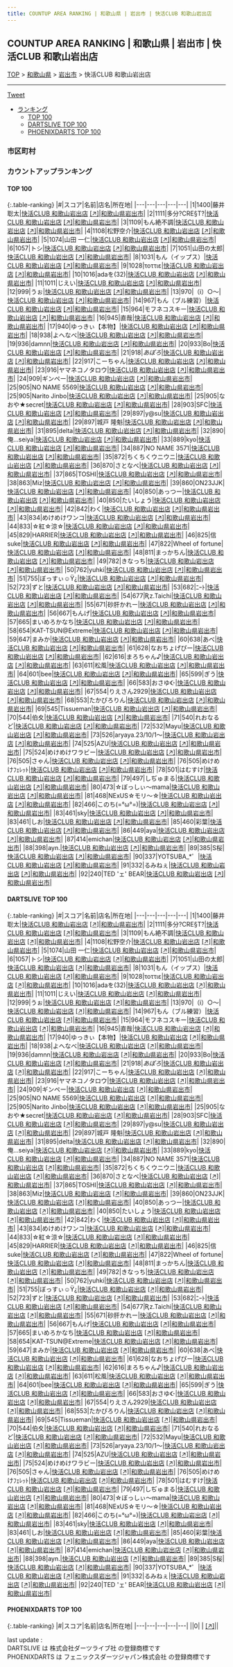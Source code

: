 ```yaml
---
title: COUNTUP AREA RANKING | 和歌山県 | 岩出市 | 快活CLUB 和歌山岩出店
---
```

## COUNTUP AREA RANKING | 和歌山県 | 岩出市 | 快活CLUB 和歌山岩出店

[TOP](/darts/rank/) > [和歌山県](/darts/rank/和歌山県/) > [岩出市](/darts/rank/和歌山県/岩出市/) > 快活CLUB 和歌山岩出店

___

<a href="https://twitter.com/share?ref_src=twsrc%5Etfw" data-text="COUNTUP AREA RANKING | 和歌山県岩出市快活CLUB 和歌山岩出店" class="twitter-share-button" data-hashtags="DARTSLIVE,PHOENIXDARTS,darts,ダーツ" data-show-count="false">Tweet</a>

* [ランキング](#カウントアップランキング)
    * [TOP 100](#top-100)
    * [DARTSLIVE TOP 100](#dartslive-top-100)
    * [PHOENIXDARTS TOP 100](#phoenixdarts-top-100)

### 市区町村

<ul>

</ul>

### カウントアップランキング

#### TOP 100



{:.table-ranking}
|#|スコア|名前|店名|所在地|
|---|---|---|---|---|
|1|1400|<span class="rank-name-dl">藤井聡太</span>|<a href="/darts/rank/shops/eab960a901b6493aa3f63593b5358cc4.html">快活CLUB 和歌山岩出店</a> <a href="https://search.dartslive.com/jp/shop/eab960a901b6493aa3f63593b5358cc4">[↗]</a>|<a href="/darts/rank/和歌山県/岩出市">和歌山県岩出市</a>|
|2|1111|<span class="rank-name-dl">多分?CRE§T?</span>|<a href="/darts/rank/shops/eab960a901b6493aa3f63593b5358cc4.html">快活CLUB 和歌山岩出店</a> <a href="https://search.dartslive.com/jp/shop/eab960a901b6493aa3f63593b5358cc4">[↗]</a>|<a href="/darts/rank/和歌山県/岩出市">和歌山県岩出市</a>|
|3|1109|<span class="rank-name-dl">もん絶不調</span>|<a href="/darts/rank/shops/eab960a901b6493aa3f63593b5358cc4.html">快活CLUB 和歌山岩出店</a> <a href="https://search.dartslive.com/jp/shop/eab960a901b6493aa3f63593b5358cc4">[↗]</a>|<a href="/darts/rank/和歌山県/岩出市">和歌山県岩出市</a>|
|4|1108|<span class="rank-name-dl">松野空介</span>|<a href="/darts/rank/shops/eab960a901b6493aa3f63593b5358cc4.html">快活CLUB 和歌山岩出店</a> <a href="https://search.dartslive.com/jp/shop/eab960a901b6493aa3f63593b5358cc4">[↗]</a>|<a href="/darts/rank/和歌山県/岩出市">和歌山県岩出市</a>|
|5|1074|<span class="rank-name-dl">山田 一仁</span>|<a href="/darts/rank/shops/eab960a901b6493aa3f63593b5358cc4.html">快活CLUB 和歌山岩出店</a> <a href="https://search.dartslive.com/jp/shop/eab960a901b6493aa3f63593b5358cc4">[↗]</a>|<a href="/darts/rank/和歌山県/岩出市">和歌山県岩出市</a>|
|6|1057|<span class="rank-name-dl">トシ</span>|<a href="/darts/rank/shops/eab960a901b6493aa3f63593b5358cc4.html">快活CLUB 和歌山岩出店</a> <a href="https://search.dartslive.com/jp/shop/eab960a901b6493aa3f63593b5358cc4">[↗]</a>|<a href="/darts/rank/和歌山県/岩出市">和歌山県岩出市</a>|
|7|1051|<span class="rank-name-dl">山田の太郎</span>|<a href="/darts/rank/shops/eab960a901b6493aa3f63593b5358cc4.html">快活CLUB 和歌山岩出店</a> <a href="https://search.dartslive.com/jp/shop/eab960a901b6493aa3f63593b5358cc4">[↗]</a>|<a href="/darts/rank/和歌山県/岩出市">和歌山県岩出市</a>|
|8|1031|<span class="rank-name-dl">もん（イップス）</span>|<a href="/darts/rank/shops/eab960a901b6493aa3f63593b5358cc4.html">快活CLUB 和歌山岩出店</a> <a href="https://search.dartslive.com/jp/shop/eab960a901b6493aa3f63593b5358cc4">[↗]</a>|<a href="/darts/rank/和歌山県/岩出市">和歌山県岩出市</a>|
|9|1028|<span class="rank-name-dl">τοττιε</span>|<a href="/darts/rank/shops/eab960a901b6493aa3f63593b5358cc4.html">快活CLUB 和歌山岩出店</a> <a href="https://search.dartslive.com/jp/shop/eab960a901b6493aa3f63593b5358cc4">[↗]</a>|<a href="/darts/rank/和歌山県/岩出市">和歌山県岩出市</a>|
|10|1016|<span class="rank-name-dl">adaを(32)</span>|<a href="/darts/rank/shops/eab960a901b6493aa3f63593b5358cc4.html">快活CLUB 和歌山岩出店</a> <a href="https://search.dartslive.com/jp/shop/eab960a901b6493aa3f63593b5358cc4">[↗]</a>|<a href="/darts/rank/和歌山県/岩出市">和歌山県岩出市</a>|
|11|1011|<span class="rank-name-dl">じえい</span>|<a href="/darts/rank/shops/eab960a901b6493aa3f63593b5358cc4.html">快活CLUB 和歌山岩出店</a> <a href="https://search.dartslive.com/jp/shop/eab960a901b6493aa3f63593b5358cc4">[↗]</a>|<a href="/darts/rank/和歌山県/岩出市">和歌山県岩出市</a>|
|12|999|<span class="rank-name-dl">うぉ</span>|<a href="/darts/rank/shops/eab960a901b6493aa3f63593b5358cc4.html">快活CLUB 和歌山岩出店</a> <a href="https://search.dartslive.com/jp/shop/eab960a901b6493aa3f63593b5358cc4">[↗]</a>|<a href="/darts/rank/和歌山県/岩出市">和歌山県岩出市</a>|
|13|970|<span class="rank-name-dl">（i）○〜</span>|<a href="/darts/rank/shops/eab960a901b6493aa3f63593b5358cc4.html">快活CLUB 和歌山岩出店</a> <a href="https://search.dartslive.com/jp/shop/eab960a901b6493aa3f63593b5358cc4">[↗]</a>|<a href="/darts/rank/和歌山県/岩出市">和歌山県岩出市</a>|
|14|967|<span class="rank-name-dl">もん（ブル練習）</span>|<a href="/darts/rank/shops/eab960a901b6493aa3f63593b5358cc4.html">快活CLUB 和歌山岩出店</a> <a href="https://search.dartslive.com/jp/shop/eab960a901b6493aa3f63593b5358cc4">[↗]</a>|<a href="/darts/rank/和歌山県/岩出市">和歌山県岩出市</a>|
|15|964|<span class="rank-name-dl">モフネコスキー</span>|<a href="/darts/rank/shops/eab960a901b6493aa3f63593b5358cc4.html">快活CLUB 和歌山岩出店</a> <a href="https://search.dartslive.com/jp/shop/eab960a901b6493aa3f63593b5358cc4">[↗]</a>|<a href="/darts/rank/和歌山県/岩出市">和歌山県岩出市</a>|
|16|945|<span class="rank-name-dl">直哉</span>|<a href="/darts/rank/shops/eab960a901b6493aa3f63593b5358cc4.html">快活CLUB 和歌山岩出店</a> <a href="https://search.dartslive.com/jp/shop/eab960a901b6493aa3f63593b5358cc4">[↗]</a>|<a href="/darts/rank/和歌山県/岩出市">和歌山県岩出市</a>|
|17|940|<span class="rank-name-dl">ゆっきぃ【本物】</span>|<a href="/darts/rank/shops/eab960a901b6493aa3f63593b5358cc4.html">快活CLUB 和歌山岩出店</a> <a href="https://search.dartslive.com/jp/shop/eab960a901b6493aa3f63593b5358cc4">[↗]</a>|<a href="/darts/rank/和歌山県/岩出市">和歌山県岩出市</a>|
|18|938|<span class="rank-name-dl">よへなべ</span>|<a href="/darts/rank/shops/eab960a901b6493aa3f63593b5358cc4.html">快活CLUB 和歌山岩出店</a> <a href="https://search.dartslive.com/jp/shop/eab960a901b6493aa3f63593b5358cc4">[↗]</a>|<a href="/darts/rank/和歌山県/岩出市">和歌山県岩出市</a>|
|19|936|<span class="rank-name-dl">damnn</span>|<a href="/darts/rank/shops/eab960a901b6493aa3f63593b5358cc4.html">快活CLUB 和歌山岩出店</a> <a href="https://search.dartslive.com/jp/shop/eab960a901b6493aa3f63593b5358cc4">[↗]</a>|<a href="/darts/rank/和歌山県/岩出市">和歌山県岩出市</a>|
|20|933|<span class="rank-name-dl">Bo</span>|<a href="/darts/rank/shops/eab960a901b6493aa3f63593b5358cc4.html">快活CLUB 和歌山岩出店</a> <a href="https://search.dartslive.com/jp/shop/eab960a901b6493aa3f63593b5358cc4">[↗]</a>|<a href="/darts/rank/和歌山県/岩出市">和歌山県岩出市</a>|
|21|918|<span class="rank-name-dl">$あぽろ$</span>|<a href="/darts/rank/shops/eab960a901b6493aa3f63593b5358cc4.html">快活CLUB 和歌山岩出店</a> <a href="https://search.dartslive.com/jp/shop/eab960a901b6493aa3f63593b5358cc4">[↗]</a>|<a href="/darts/rank/和歌山県/岩出市">和歌山県岩出市</a>|
|22|917|<span class="rank-name-dl">こーちゃん</span>|<a href="/darts/rank/shops/eab960a901b6493aa3f63593b5358cc4.html">快活CLUB 和歌山岩出店</a> <a href="https://search.dartslive.com/jp/shop/eab960a901b6493aa3f63593b5358cc4">[↗]</a>|<a href="/darts/rank/和歌山県/岩出市">和歌山県岩出市</a>|
|23|916|<span class="rank-name-dl">ヤマネコノタロウ</span>|<a href="/darts/rank/shops/eab960a901b6493aa3f63593b5358cc4.html">快活CLUB 和歌山岩出店</a> <a href="https://search.dartslive.com/jp/shop/eab960a901b6493aa3f63593b5358cc4">[↗]</a>|<a href="/darts/rank/和歌山県/岩出市">和歌山県岩出市</a>|
|24|909|<span class="rank-name-dl">ギンペー</span>|<a href="/darts/rank/shops/eab960a901b6493aa3f63593b5358cc4.html">快活CLUB 和歌山岩出店</a> <a href="https://search.dartslive.com/jp/shop/eab960a901b6493aa3f63593b5358cc4">[↗]</a>|<a href="/darts/rank/和歌山県/岩出市">和歌山県岩出市</a>|
|25|905|<span class="rank-name-dl">NO NAME 5569</span>|<a href="/darts/rank/shops/eab960a901b6493aa3f63593b5358cc4.html">快活CLUB 和歌山岩出店</a> <a href="https://search.dartslive.com/jp/shop/eab960a901b6493aa3f63593b5358cc4">[↗]</a>|<a href="/darts/rank/和歌山県/岩出市">和歌山県岩出市</a>|
|25|905|<span class="rank-name-dl">Narito Jinbo</span>|<a href="/darts/rank/shops/eab960a901b6493aa3f63593b5358cc4.html">快活CLUB 和歌山岩出店</a> <a href="https://search.dartslive.com/jp/shop/eab960a901b6493aa3f63593b5358cc4">[↗]</a>|<a href="/darts/rank/和歌山県/岩出市">和歌山県岩出市</a>|
|25|905|<span class="rank-name-dl">なおや★secret</span>|<a href="/darts/rank/shops/eab960a901b6493aa3f63593b5358cc4.html">快活CLUB 和歌山岩出店</a> <a href="https://search.dartslive.com/jp/shop/eab960a901b6493aa3f63593b5358cc4">[↗]</a>|<a href="/darts/rank/和歌山県/岩出市">和歌山県岩出市</a>|
|28|903|<span class="rank-name-dl">SFC</span>|<a href="/darts/rank/shops/eab960a901b6493aa3f63593b5358cc4.html">快活CLUB 和歌山岩出店</a> <a href="https://search.dartslive.com/jp/shop/eab960a901b6493aa3f63593b5358cc4">[↗]</a>|<a href="/darts/rank/和歌山県/岩出市">和歌山県岩出市</a>|
|29|897|<span class="rank-name-dl">y@su</span>|<a href="/darts/rank/shops/eab960a901b6493aa3f63593b5358cc4.html">快活CLUB 和歌山岩出店</a> <a href="https://search.dartslive.com/jp/shop/eab960a901b6493aa3f63593b5358cc4">[↗]</a>|<a href="/darts/rank/和歌山県/岩出市">和歌山県岩出市</a>|
|29|897|<span class="rank-name-dl">城戸 隆魁</span>|<a href="/darts/rank/shops/eab960a901b6493aa3f63593b5358cc4.html">快活CLUB 和歌山岩出店</a> <a href="https://search.dartslive.com/jp/shop/eab960a901b6493aa3f63593b5358cc4">[↗]</a>|<a href="/darts/rank/和歌山県/岩出市">和歌山県岩出市</a>|
|31|895|<span class="rank-name-dl">delta</span>|<a href="/darts/rank/shops/eab960a901b6493aa3f63593b5358cc4.html">快活CLUB 和歌山岩出店</a> <a href="https://search.dartslive.com/jp/shop/eab960a901b6493aa3f63593b5358cc4">[↗]</a>|<a href="/darts/rank/和歌山県/岩出市">和歌山県岩出市</a>|
|32|890|<span class="rank-name-dl">俺…seiya</span>|<a href="/darts/rank/shops/eab960a901b6493aa3f63593b5358cc4.html">快活CLUB 和歌山岩出店</a> <a href="https://search.dartslive.com/jp/shop/eab960a901b6493aa3f63593b5358cc4">[↗]</a>|<a href="/darts/rank/和歌山県/岩出市">和歌山県岩出市</a>|
|33|889|<span class="rank-name-dl">kyo</span>|<a href="/darts/rank/shops/eab960a901b6493aa3f63593b5358cc4.html">快活CLUB 和歌山岩出店</a> <a href="https://search.dartslive.com/jp/shop/eab960a901b6493aa3f63593b5358cc4">[↗]</a>|<a href="/darts/rank/和歌山県/岩出市">和歌山県岩出市</a>|
|34|887|<span class="rank-name-dl">NO NAME 3571</span>|<a href="/darts/rank/shops/eab960a901b6493aa3f63593b5358cc4.html">快活CLUB 和歌山岩出店</a> <a href="https://search.dartslive.com/jp/shop/eab960a901b6493aa3f63593b5358cc4">[↗]</a>|<a href="/darts/rank/和歌山県/岩出市">和歌山県岩出市</a>|
|35|872|<span class="rank-name-dl">ちくちくウニウニ</span>|<a href="/darts/rank/shops/eab960a901b6493aa3f63593b5358cc4.html">快活CLUB 和歌山岩出店</a> <a href="https://search.dartslive.com/jp/shop/eab960a901b6493aa3f63593b5358cc4">[↗]</a>|<a href="/darts/rank/和歌山県/岩出市">和歌山県岩出市</a>|
|36|870|<span class="rank-name-dl">さとなべ</span>|<a href="/darts/rank/shops/eab960a901b6493aa3f63593b5358cc4.html">快活CLUB 和歌山岩出店</a> <a href="https://search.dartslive.com/jp/shop/eab960a901b6493aa3f63593b5358cc4">[↗]</a>|<a href="/darts/rank/和歌山県/岩出市">和歌山県岩出市</a>|
|37|865|<span class="rank-name-dl">TOSHI</span>|<a href="/darts/rank/shops/eab960a901b6493aa3f63593b5358cc4.html">快活CLUB 和歌山岩出店</a> <a href="https://search.dartslive.com/jp/shop/eab960a901b6493aa3f63593b5358cc4">[↗]</a>|<a href="/darts/rank/和歌山県/岩出市">和歌山県岩出市</a>|
|38|863|<span class="rank-name-dl">Miz</span>|<a href="/darts/rank/shops/eab960a901b6493aa3f63593b5358cc4.html">快活CLUB 和歌山岩出店</a> <a href="https://search.dartslive.com/jp/shop/eab960a901b6493aa3f63593b5358cc4">[↗]</a>|<a href="/darts/rank/和歌山県/岩出市">和歌山県岩出市</a>|
|39|860|<span class="rank-name-dl">ON23JJK</span>|<a href="/darts/rank/shops/eab960a901b6493aa3f63593b5358cc4.html">快活CLUB 和歌山岩出店</a> <a href="https://search.dartslive.com/jp/shop/eab960a901b6493aa3f63593b5358cc4">[↗]</a>|<a href="/darts/rank/和歌山県/岩出市">和歌山県岩出市</a>|
|40|850|<span class="rank-name-dl">あっつー</span>|<a href="/darts/rank/shops/eab960a901b6493aa3f63593b5358cc4.html">快活CLUB 和歌山岩出店</a> <a href="https://search.dartslive.com/jp/shop/eab960a901b6493aa3f63593b5358cc4">[↗]</a>|<a href="/darts/rank/和歌山県/岩出市">和歌山県岩出市</a>|
|40|850|<span class="rank-name-dl">たいしょう</span>|<a href="/darts/rank/shops/eab960a901b6493aa3f63593b5358cc4.html">快活CLUB 和歌山岩出店</a> <a href="https://search.dartslive.com/jp/shop/eab960a901b6493aa3f63593b5358cc4">[↗]</a>|<a href="/darts/rank/和歌山県/岩出市">和歌山県岩出市</a>|
|42|842|<span class="rank-name-dl">わく</span>|<a href="/darts/rank/shops/eab960a901b6493aa3f63593b5358cc4.html">快活CLUB 和歌山岩出店</a> <a href="https://search.dartslive.com/jp/shop/eab960a901b6493aa3f63593b5358cc4">[↗]</a>|<a href="/darts/rank/和歌山県/岩出市">和歌山県岩出市</a>|
|43|834|<span class="rank-name-dl">めけめけワンコ</span>|<a href="/darts/rank/shops/eab960a901b6493aa3f63593b5358cc4.html">快活CLUB 和歌山岩出店</a> <a href="https://search.dartslive.com/jp/shop/eab960a901b6493aa3f63593b5358cc4">[↗]</a>|<a href="/darts/rank/和歌山県/岩出市">和歌山県岩出市</a>|
|44|833|<span class="rank-name-dl">☆紅☆涼☆</span>|<a href="/darts/rank/shops/eab960a901b6493aa3f63593b5358cc4.html">快活CLUB 和歌山岩出店</a> <a href="https://search.dartslive.com/jp/shop/eab960a901b6493aa3f63593b5358cc4">[↗]</a>|<a href="/darts/rank/和歌山県/岩出市">和歌山県岩出市</a>|
|45|829|<span class="rank-name-dl">HARRIER</span>|<a href="/darts/rank/shops/eab960a901b6493aa3f63593b5358cc4.html">快活CLUB 和歌山岩出店</a> <a href="https://search.dartslive.com/jp/shop/eab960a901b6493aa3f63593b5358cc4">[↗]</a>|<a href="/darts/rank/和歌山県/岩出市">和歌山県岩出市</a>|
|46|825|<span class="rank-name-dl">信suke</span>|<a href="/darts/rank/shops/eab960a901b6493aa3f63593b5358cc4.html">快活CLUB 和歌山岩出店</a> <a href="https://search.dartslive.com/jp/shop/eab960a901b6493aa3f63593b5358cc4">[↗]</a>|<a href="/darts/rank/和歌山県/岩出市">和歌山県岩出市</a>|
|47|822|<span class="rank-name-dl">Wheel of fortune</span>|<a href="/darts/rank/shops/eab960a901b6493aa3f63593b5358cc4.html">快活CLUB 和歌山岩出店</a> <a href="https://search.dartslive.com/jp/shop/eab960a901b6493aa3f63593b5358cc4">[↗]</a>|<a href="/darts/rank/和歌山県/岩出市">和歌山県岩出市</a>|
|48|811|<span class="rank-name-dl">まっかちん</span>|<a href="/darts/rank/shops/eab960a901b6493aa3f63593b5358cc4.html">快活CLUB 和歌山岩出店</a> <a href="https://search.dartslive.com/jp/shop/eab960a901b6493aa3f63593b5358cc4">[↗]</a>|<a href="/darts/rank/和歌山県/岩出市">和歌山県岩出市</a>|
|49|782|<span class="rank-name-dl">きなっち</span>|<a href="/darts/rank/shops/eab960a901b6493aa3f63593b5358cc4.html">快活CLUB 和歌山岩出店</a> <a href="https://search.dartslive.com/jp/shop/eab960a901b6493aa3f63593b5358cc4">[↗]</a>|<a href="/darts/rank/和歌山県/岩出市">和歌山県岩出市</a>|
|50|762|<span class="rank-name-dl">yuhki</span>|<a href="/darts/rank/shops/eab960a901b6493aa3f63593b5358cc4.html">快活CLUB 和歌山岩出店</a> <a href="https://search.dartslive.com/jp/shop/eab960a901b6493aa3f63593b5358cc4">[↗]</a>|<a href="/darts/rank/和歌山県/岩出市">和歌山県岩出市</a>|
|51|755|<span class="rank-name-dl">ぼっすぃ☺Ϋ¿</span>|<a href="/darts/rank/shops/eab960a901b6493aa3f63593b5358cc4.html">快活CLUB 和歌山岩出店</a> <a href="https://search.dartslive.com/jp/shop/eab960a901b6493aa3f63593b5358cc4">[↗]</a>|<a href="/darts/rank/和歌山県/岩出市">和歌山県岩出市</a>|
|52|723|<span class="rank-name-dl">ずと</span>|<a href="/darts/rank/shops/eab960a901b6493aa3f63593b5358cc4.html">快活CLUB 和歌山岩出店</a> <a href="https://search.dartslive.com/jp/shop/eab960a901b6493aa3f63593b5358cc4">[↗]</a>|<a href="/darts/rank/和歌山県/岩出市">和歌山県岩出市</a>|
|53|682|<span class="rank-name-dl">ﾆｰﾄ</span>|<a href="/darts/rank/shops/eab960a901b6493aa3f63593b5358cc4.html">快活CLUB 和歌山岩出店</a> <a href="https://search.dartslive.com/jp/shop/eab960a901b6493aa3f63593b5358cc4">[↗]</a>|<a href="/darts/rank/和歌山県/岩出市">和歌山県岩出市</a>|
|54|677|<span class="rank-name-dl">Ʀz.Taichi</span>|<a href="/darts/rank/shops/eab960a901b6493aa3f63593b5358cc4.html">快活CLUB 和歌山岩出店</a> <a href="https://search.dartslive.com/jp/shop/eab960a901b6493aa3f63593b5358cc4">[↗]</a>|<a href="/darts/rank/和歌山県/岩出市">和歌山県岩出市</a>|
|55|671|<span class="rank-name-dl">砂肝かれー</span>|<a href="/darts/rank/shops/eab960a901b6493aa3f63593b5358cc4.html">快活CLUB 和歌山岩出店</a> <a href="https://search.dartslive.com/jp/shop/eab960a901b6493aa3f63593b5358cc4">[↗]</a>|<a href="/darts/rank/和歌山県/岩出市">和歌山県岩出市</a>|
|56|667|<span class="rank-name-dl">もんげ</span>|<a href="/darts/rank/shops/eab960a901b6493aa3f63593b5358cc4.html">快活CLUB 和歌山岩出店</a> <a href="https://search.dartslive.com/jp/shop/eab960a901b6493aa3f63593b5358cc4">[↗]</a>|<a href="/darts/rank/和歌山県/岩出市">和歌山県岩出市</a>|
|57|665|<span class="rank-name-dl">まいめろかなち</span>|<a href="/darts/rank/shops/eab960a901b6493aa3f63593b5358cc4.html">快活CLUB 和歌山岩出店</a> <a href="https://search.dartslive.com/jp/shop/eab960a901b6493aa3f63593b5358cc4">[↗]</a>|<a href="/darts/rank/和歌山県/岩出市">和歌山県岩出市</a>|
|58|654|<span class="rank-name-dl">KAT-TSUN@Extreme</span>|<a href="/darts/rank/shops/eab960a901b6493aa3f63593b5358cc4.html">快活CLUB 和歌山岩出店</a> <a href="https://search.dartslive.com/jp/shop/eab960a901b6493aa3f63593b5358cc4">[↗]</a>|<a href="/darts/rank/和歌山県/岩出市">和歌山県岩出市</a>|
|59|647|<span class="rank-name-dl">まみか</span>|<a href="/darts/rank/shops/eab960a901b6493aa3f63593b5358cc4.html">快活CLUB 和歌山岩出店</a> <a href="https://search.dartslive.com/jp/shop/eab960a901b6493aa3f63593b5358cc4">[↗]</a>|<a href="/darts/rank/和歌山県/岩出市">和歌山県岩出市</a>|
|60|638|<span class="rank-name-dl">あべ</span>|<a href="/darts/rank/shops/eab960a901b6493aa3f63593b5358cc4.html">快活CLUB 和歌山岩出店</a> <a href="https://search.dartslive.com/jp/shop/eab960a901b6493aa3f63593b5358cc4">[↗]</a>|<a href="/darts/rank/和歌山県/岩出市">和歌山県岩出市</a>|
|61|628|<span class="rank-name-dl">なおちょげぴー</span>|<a href="/darts/rank/shops/eab960a901b6493aa3f63593b5358cc4.html">快活CLUB 和歌山岩出店</a> <a href="https://search.dartslive.com/jp/shop/eab960a901b6493aa3f63593b5358cc4">[↗]</a>|<a href="/darts/rank/和歌山県/岩出市">和歌山県岩出市</a>|
|62|616|<span class="rank-name-dl">まろちゃん♪</span>|<a href="/darts/rank/shops/eab960a901b6493aa3f63593b5358cc4.html">快活CLUB 和歌山岩出店</a> <a href="https://search.dartslive.com/jp/shop/eab960a901b6493aa3f63593b5358cc4">[↗]</a>|<a href="/darts/rank/和歌山県/岩出市">和歌山県岩出市</a>|
|63|611|<span class="rank-name-dl">松風</span>|<a href="/darts/rank/shops/eab960a901b6493aa3f63593b5358cc4.html">快活CLUB 和歌山岩出店</a> <a href="https://search.dartslive.com/jp/shop/eab960a901b6493aa3f63593b5358cc4">[↗]</a>|<a href="/darts/rank/和歌山県/岩出市">和歌山県岩出市</a>|
|64|601|<span class="rank-name-dl">bee</span>|<a href="/darts/rank/shops/eab960a901b6493aa3f63593b5358cc4.html">快活CLUB 和歌山岩出店</a> <a href="https://search.dartslive.com/jp/shop/eab960a901b6493aa3f63593b5358cc4">[↗]</a>|<a href="/darts/rank/和歌山県/岩出市">和歌山県岩出市</a>|
|65|599|<span class="rank-name-dl">ぎう</span>|<a href="/darts/rank/shops/eab960a901b6493aa3f63593b5358cc4.html">快活CLUB 和歌山岩出店</a> <a href="https://search.dartslive.com/jp/shop/eab960a901b6493aa3f63593b5358cc4">[↗]</a>|<a href="/darts/rank/和歌山県/岩出市">和歌山県岩出市</a>|
|66|583|<span class="rank-name-dl">おさゆ☪︎</span>|<a href="/darts/rank/shops/eab960a901b6493aa3f63593b5358cc4.html">快活CLUB 和歌山岩出店</a> <a href="https://search.dartslive.com/jp/shop/eab960a901b6493aa3f63593b5358cc4">[↗]</a>|<a href="/darts/rank/和歌山県/岩出市">和歌山県岩出市</a>|
|67|554|<span class="rank-name-dl">りえさん2929</span>|<a href="/darts/rank/shops/eab960a901b6493aa3f63593b5358cc4.html">快活CLUB 和歌山岩出店</a> <a href="https://search.dartslive.com/jp/shop/eab960a901b6493aa3f63593b5358cc4">[↗]</a>|<a href="/darts/rank/和歌山県/岩出市">和歌山県岩出市</a>|
|68|553|<span class="rank-name-dl">たかぴろりん</span>|<a href="/darts/rank/shops/eab960a901b6493aa3f63593b5358cc4.html">快活CLUB 和歌山岩出店</a> <a href="https://search.dartslive.com/jp/shop/eab960a901b6493aa3f63593b5358cc4">[↗]</a>|<a href="/darts/rank/和歌山県/岩出市">和歌山県岩出市</a>|
|69|545|<span class="rank-name-dl">Tissueman</span>|<a href="/darts/rank/shops/eab960a901b6493aa3f63593b5358cc4.html">快活CLUB 和歌山岩出店</a> <a href="https://search.dartslive.com/jp/shop/eab960a901b6493aa3f63593b5358cc4">[↗]</a>|<a href="/darts/rank/和歌山県/岩出市">和歌山県岩出市</a>|
|70|544|<span class="rank-name-dl">伯夊</span>|<a href="/darts/rank/shops/eab960a901b6493aa3f63593b5358cc4.html">快活CLUB 和歌山岩出店</a> <a href="https://search.dartslive.com/jp/shop/eab960a901b6493aa3f63593b5358cc4">[↗]</a>|<a href="/darts/rank/和歌山県/岩出市">和歌山県岩出市</a>|
|71|540|<span class="rank-name-dl">れおなるど</span>|<a href="/darts/rank/shops/eab960a901b6493aa3f63593b5358cc4.html">快活CLUB 和歌山岩出店</a> <a href="https://search.dartslive.com/jp/shop/eab960a901b6493aa3f63593b5358cc4">[↗]</a>|<a href="/darts/rank/和歌山県/岩出市">和歌山県岩出市</a>|
|72|532|<span class="rank-name-dl">Mayu</span>|<a href="/darts/rank/shops/eab960a901b6493aa3f63593b5358cc4.html">快活CLUB 和歌山岩出店</a> <a href="https://search.dartslive.com/jp/shop/eab960a901b6493aa3f63593b5358cc4">[↗]</a>|<a href="/darts/rank/和歌山県/岩出市">和歌山県岩出市</a>|
|73|526|<span class="rank-name-dl">aryaya.23/10/1〜</span>|<a href="/darts/rank/shops/eab960a901b6493aa3f63593b5358cc4.html">快活CLUB 和歌山岩出店</a> <a href="https://search.dartslive.com/jp/shop/eab960a901b6493aa3f63593b5358cc4">[↗]</a>|<a href="/darts/rank/和歌山県/岩出市">和歌山県岩出市</a>|
|74|525|<span class="rank-name-dl">AZU</span>|<a href="/darts/rank/shops/eab960a901b6493aa3f63593b5358cc4.html">快活CLUB 和歌山岩出店</a> <a href="https://search.dartslive.com/jp/shop/eab960a901b6493aa3f63593b5358cc4">[↗]</a>|<a href="/darts/rank/和歌山県/岩出市">和歌山県岩出市</a>|
|75|524|<span class="rank-name-dl">めけめけワラビー</span>|<a href="/darts/rank/shops/eab960a901b6493aa3f63593b5358cc4.html">快活CLUB 和歌山岩出店</a> <a href="https://search.dartslive.com/jp/shop/eab960a901b6493aa3f63593b5358cc4">[↗]</a>|<a href="/darts/rank/和歌山県/岩出市">和歌山県岩出市</a>|
|76|505|<span class="rank-name-dl">さゃん</span>|<a href="/darts/rank/shops/eab960a901b6493aa3f63593b5358cc4.html">快活CLUB 和歌山岩出店</a> <a href="https://search.dartslive.com/jp/shop/eab960a901b6493aa3f63593b5358cc4">[↗]</a>|<a href="/darts/rank/和歌山県/岩出市">和歌山県岩出市</a>|
|76|505|<span class="rank-name-dl">めけめけﾌｪﾚｯﾄ</span>|<a href="/darts/rank/shops/eab960a901b6493aa3f63593b5358cc4.html">快活CLUB 和歌山岩出店</a> <a href="https://search.dartslive.com/jp/shop/eab960a901b6493aa3f63593b5358cc4">[↗]</a>|<a href="/darts/rank/和歌山県/岩出市">和歌山県岩出市</a>|
|78|501|<span class="rank-name-dl">はむすけ</span>|<a href="/darts/rank/shops/eab960a901b6493aa3f63593b5358cc4.html">快活CLUB 和歌山岩出店</a> <a href="https://search.dartslive.com/jp/shop/eab960a901b6493aa3f63593b5358cc4">[↗]</a>|<a href="/darts/rank/和歌山県/岩出市">和歌山県岩出市</a>|
|79|497|<span class="rank-name-dl">しぢゅまる</span>|<a href="/darts/rank/shops/eab960a901b6493aa3f63593b5358cc4.html">快活CLUB 和歌山岩出店</a> <a href="https://search.dartslive.com/jp/shop/eab960a901b6493aa3f63593b5358cc4">[↗]</a>|<a href="/darts/rank/和歌山県/岩出市">和歌山県岩出市</a>|
|80|473|<span class="rank-name-dl">☆ぼっしぃ～mama</span>|<a href="/darts/rank/shops/eab960a901b6493aa3f63593b5358cc4.html">快活CLUB 和歌山岩出店</a> <a href="https://search.dartslive.com/jp/shop/eab960a901b6493aa3f63593b5358cc4">[↗]</a>|<a href="/darts/rank/和歌山県/岩出市">和歌山県岩出市</a>|
|81|468|<span class="rank-name-dl">NExUS☆モリ～☆</span>|<a href="/darts/rank/shops/eab960a901b6493aa3f63593b5358cc4.html">快活CLUB 和歌山岩出店</a> <a href="https://search.dartslive.com/jp/shop/eab960a901b6493aa3f63593b5358cc4">[↗]</a>|<a href="/darts/rank/和歌山県/岩出市">和歌山県岩出市</a>|
|82|466|<span class="rank-name-dl">このち(=°ω°=)</span>|<a href="/darts/rank/shops/eab960a901b6493aa3f63593b5358cc4.html">快活CLUB 和歌山岩出店</a> <a href="https://search.dartslive.com/jp/shop/eab960a901b6493aa3f63593b5358cc4">[↗]</a>|<a href="/darts/rank/和歌山県/岩出市">和歌山県岩出市</a>|
|83|461|<span class="rank-name-dl">sky</span>|<a href="/darts/rank/shops/eab960a901b6493aa3f63593b5358cc4.html">快活CLUB 和歌山岩出店</a> <a href="https://search.dartslive.com/jp/shop/eab960a901b6493aa3f63593b5358cc4">[↗]</a>|<a href="/darts/rank/和歌山県/岩出市">和歌山県岩出市</a>|
|83|461|<span class="rank-name-dl">しお</span>|<a href="/darts/rank/shops/eab960a901b6493aa3f63593b5358cc4.html">快活CLUB 和歌山岩出店</a> <a href="https://search.dartslive.com/jp/shop/eab960a901b6493aa3f63593b5358cc4">[↗]</a>|<a href="/darts/rank/和歌山県/岩出市">和歌山県岩出市</a>|
|85|460|<span class="rank-name-dl">彩葉</span>|<a href="/darts/rank/shops/eab960a901b6493aa3f63593b5358cc4.html">快活CLUB 和歌山岩出店</a> <a href="https://search.dartslive.com/jp/shop/eab960a901b6493aa3f63593b5358cc4">[↗]</a>|<a href="/darts/rank/和歌山県/岩出市">和歌山県岩出市</a>|
|86|449|<span class="rank-name-dl">aya</span>|<a href="/darts/rank/shops/eab960a901b6493aa3f63593b5358cc4.html">快活CLUB 和歌山岩出店</a> <a href="https://search.dartslive.com/jp/shop/eab960a901b6493aa3f63593b5358cc4">[↗]</a>|<a href="/darts/rank/和歌山県/岩出市">和歌山県岩出市</a>|
|87|414|<span class="rank-name-dl">emichan</span>|<a href="/darts/rank/shops/eab960a901b6493aa3f63593b5358cc4.html">快活CLUB 和歌山岩出店</a> <a href="https://search.dartslive.com/jp/shop/eab960a901b6493aa3f63593b5358cc4">[↗]</a>|<a href="/darts/rank/和歌山県/岩出市">和歌山県岩出市</a>|
|88|398|<span class="rank-name-dl">ayn.</span>|<a href="/darts/rank/shops/eab960a901b6493aa3f63593b5358cc4.html">快活CLUB 和歌山岩出店</a> <a href="https://search.dartslive.com/jp/shop/eab960a901b6493aa3f63593b5358cc4">[↗]</a>|<a href="/darts/rank/和歌山県/岩出市">和歌山県岩出市</a>|
|89|385|<span class="rank-name-dl">S桜</span>|<a href="/darts/rank/shops/eab960a901b6493aa3f63593b5358cc4.html">快活CLUB 和歌山岩出店</a> <a href="https://search.dartslive.com/jp/shop/eab960a901b6493aa3f63593b5358cc4">[↗]</a>|<a href="/darts/rank/和歌山県/岩出市">和歌山県岩出市</a>|
|90|337|<span class="rank-name-dl">YOTSUBA_*゜</span>|<a href="/darts/rank/shops/eab960a901b6493aa3f63593b5358cc4.html">快活CLUB 和歌山岩出店</a> <a href="https://search.dartslive.com/jp/shop/eab960a901b6493aa3f63593b5358cc4">[↗]</a>|<a href="/darts/rank/和歌山県/岩出市">和歌山県岩出市</a>|
|91|332|<span class="rank-name-dl">るみねぇ</span>|<a href="/darts/rank/shops/eab960a901b6493aa3f63593b5358cc4.html">快活CLUB 和歌山岩出店</a> <a href="https://search.dartslive.com/jp/shop/eab960a901b6493aa3f63593b5358cc4">[↗]</a>|<a href="/darts/rank/和歌山県/岩出市">和歌山県岩出市</a>|
|92|240|<span class="rank-name-dl">TED &#x27;ェ&#x27; BEAR</span>|<a href="/darts/rank/shops/eab960a901b6493aa3f63593b5358cc4.html">快活CLUB 和歌山岩出店</a> <a href="https://search.dartslive.com/jp/shop/eab960a901b6493aa3f63593b5358cc4">[↗]</a>|<a href="/darts/rank/和歌山県/岩出市">和歌山県岩出市</a>|


#### DARTSLIVE TOP 100



{:.table-ranking}
|#|スコア|名前|店名|所在地|
|---|---|---|---|---|
|1|1400|<span class="rank-name-dl">藤井聡太</span>|<a href="/darts/rank/shops/eab960a901b6493aa3f63593b5358cc4.html">快活CLUB 和歌山岩出店</a> <a href="https://search.dartslive.com/jp/shop/eab960a901b6493aa3f63593b5358cc4">[↗]</a>|<a href="/darts/rank/和歌山県/岩出市">和歌山県岩出市</a>|
|2|1111|<span class="rank-name-dl">多分?CRE§T?</span>|<a href="/darts/rank/shops/eab960a901b6493aa3f63593b5358cc4.html">快活CLUB 和歌山岩出店</a> <a href="https://search.dartslive.com/jp/shop/eab960a901b6493aa3f63593b5358cc4">[↗]</a>|<a href="/darts/rank/和歌山県/岩出市">和歌山県岩出市</a>|
|3|1109|<span class="rank-name-dl">もん絶不調</span>|<a href="/darts/rank/shops/eab960a901b6493aa3f63593b5358cc4.html">快活CLUB 和歌山岩出店</a> <a href="https://search.dartslive.com/jp/shop/eab960a901b6493aa3f63593b5358cc4">[↗]</a>|<a href="/darts/rank/和歌山県/岩出市">和歌山県岩出市</a>|
|4|1108|<span class="rank-name-dl">松野空介</span>|<a href="/darts/rank/shops/eab960a901b6493aa3f63593b5358cc4.html">快活CLUB 和歌山岩出店</a> <a href="https://search.dartslive.com/jp/shop/eab960a901b6493aa3f63593b5358cc4">[↗]</a>|<a href="/darts/rank/和歌山県/岩出市">和歌山県岩出市</a>|
|5|1074|<span class="rank-name-dl">山田 一仁</span>|<a href="/darts/rank/shops/eab960a901b6493aa3f63593b5358cc4.html">快活CLUB 和歌山岩出店</a> <a href="https://search.dartslive.com/jp/shop/eab960a901b6493aa3f63593b5358cc4">[↗]</a>|<a href="/darts/rank/和歌山県/岩出市">和歌山県岩出市</a>|
|6|1057|<span class="rank-name-dl">トシ</span>|<a href="/darts/rank/shops/eab960a901b6493aa3f63593b5358cc4.html">快活CLUB 和歌山岩出店</a> <a href="https://search.dartslive.com/jp/shop/eab960a901b6493aa3f63593b5358cc4">[↗]</a>|<a href="/darts/rank/和歌山県/岩出市">和歌山県岩出市</a>|
|7|1051|<span class="rank-name-dl">山田の太郎</span>|<a href="/darts/rank/shops/eab960a901b6493aa3f63593b5358cc4.html">快活CLUB 和歌山岩出店</a> <a href="https://search.dartslive.com/jp/shop/eab960a901b6493aa3f63593b5358cc4">[↗]</a>|<a href="/darts/rank/和歌山県/岩出市">和歌山県岩出市</a>|
|8|1031|<span class="rank-name-dl">もん（イップス）</span>|<a href="/darts/rank/shops/eab960a901b6493aa3f63593b5358cc4.html">快活CLUB 和歌山岩出店</a> <a href="https://search.dartslive.com/jp/shop/eab960a901b6493aa3f63593b5358cc4">[↗]</a>|<a href="/darts/rank/和歌山県/岩出市">和歌山県岩出市</a>|
|9|1028|<span class="rank-name-dl">τοττιε</span>|<a href="/darts/rank/shops/eab960a901b6493aa3f63593b5358cc4.html">快活CLUB 和歌山岩出店</a> <a href="https://search.dartslive.com/jp/shop/eab960a901b6493aa3f63593b5358cc4">[↗]</a>|<a href="/darts/rank/和歌山県/岩出市">和歌山県岩出市</a>|
|10|1016|<span class="rank-name-dl">adaを(32)</span>|<a href="/darts/rank/shops/eab960a901b6493aa3f63593b5358cc4.html">快活CLUB 和歌山岩出店</a> <a href="https://search.dartslive.com/jp/shop/eab960a901b6493aa3f63593b5358cc4">[↗]</a>|<a href="/darts/rank/和歌山県/岩出市">和歌山県岩出市</a>|
|11|1011|<span class="rank-name-dl">じえい</span>|<a href="/darts/rank/shops/eab960a901b6493aa3f63593b5358cc4.html">快活CLUB 和歌山岩出店</a> <a href="https://search.dartslive.com/jp/shop/eab960a901b6493aa3f63593b5358cc4">[↗]</a>|<a href="/darts/rank/和歌山県/岩出市">和歌山県岩出市</a>|
|12|999|<span class="rank-name-dl">うぉ</span>|<a href="/darts/rank/shops/eab960a901b6493aa3f63593b5358cc4.html">快活CLUB 和歌山岩出店</a> <a href="https://search.dartslive.com/jp/shop/eab960a901b6493aa3f63593b5358cc4">[↗]</a>|<a href="/darts/rank/和歌山県/岩出市">和歌山県岩出市</a>|
|13|970|<span class="rank-name-dl">（i）○〜</span>|<a href="/darts/rank/shops/eab960a901b6493aa3f63593b5358cc4.html">快活CLUB 和歌山岩出店</a> <a href="https://search.dartslive.com/jp/shop/eab960a901b6493aa3f63593b5358cc4">[↗]</a>|<a href="/darts/rank/和歌山県/岩出市">和歌山県岩出市</a>|
|14|967|<span class="rank-name-dl">もん（ブル練習）</span>|<a href="/darts/rank/shops/eab960a901b6493aa3f63593b5358cc4.html">快活CLUB 和歌山岩出店</a> <a href="https://search.dartslive.com/jp/shop/eab960a901b6493aa3f63593b5358cc4">[↗]</a>|<a href="/darts/rank/和歌山県/岩出市">和歌山県岩出市</a>|
|15|964|<span class="rank-name-dl">モフネコスキー</span>|<a href="/darts/rank/shops/eab960a901b6493aa3f63593b5358cc4.html">快活CLUB 和歌山岩出店</a> <a href="https://search.dartslive.com/jp/shop/eab960a901b6493aa3f63593b5358cc4">[↗]</a>|<a href="/darts/rank/和歌山県/岩出市">和歌山県岩出市</a>|
|16|945|<span class="rank-name-dl">直哉</span>|<a href="/darts/rank/shops/eab960a901b6493aa3f63593b5358cc4.html">快活CLUB 和歌山岩出店</a> <a href="https://search.dartslive.com/jp/shop/eab960a901b6493aa3f63593b5358cc4">[↗]</a>|<a href="/darts/rank/和歌山県/岩出市">和歌山県岩出市</a>|
|17|940|<span class="rank-name-dl">ゆっきぃ【本物】</span>|<a href="/darts/rank/shops/eab960a901b6493aa3f63593b5358cc4.html">快活CLUB 和歌山岩出店</a> <a href="https://search.dartslive.com/jp/shop/eab960a901b6493aa3f63593b5358cc4">[↗]</a>|<a href="/darts/rank/和歌山県/岩出市">和歌山県岩出市</a>|
|18|938|<span class="rank-name-dl">よへなべ</span>|<a href="/darts/rank/shops/eab960a901b6493aa3f63593b5358cc4.html">快活CLUB 和歌山岩出店</a> <a href="https://search.dartslive.com/jp/shop/eab960a901b6493aa3f63593b5358cc4">[↗]</a>|<a href="/darts/rank/和歌山県/岩出市">和歌山県岩出市</a>|
|19|936|<span class="rank-name-dl">damnn</span>|<a href="/darts/rank/shops/eab960a901b6493aa3f63593b5358cc4.html">快活CLUB 和歌山岩出店</a> <a href="https://search.dartslive.com/jp/shop/eab960a901b6493aa3f63593b5358cc4">[↗]</a>|<a href="/darts/rank/和歌山県/岩出市">和歌山県岩出市</a>|
|20|933|<span class="rank-name-dl">Bo</span>|<a href="/darts/rank/shops/eab960a901b6493aa3f63593b5358cc4.html">快活CLUB 和歌山岩出店</a> <a href="https://search.dartslive.com/jp/shop/eab960a901b6493aa3f63593b5358cc4">[↗]</a>|<a href="/darts/rank/和歌山県/岩出市">和歌山県岩出市</a>|
|21|918|<span class="rank-name-dl">$あぽろ$</span>|<a href="/darts/rank/shops/eab960a901b6493aa3f63593b5358cc4.html">快活CLUB 和歌山岩出店</a> <a href="https://search.dartslive.com/jp/shop/eab960a901b6493aa3f63593b5358cc4">[↗]</a>|<a href="/darts/rank/和歌山県/岩出市">和歌山県岩出市</a>|
|22|917|<span class="rank-name-dl">こーちゃん</span>|<a href="/darts/rank/shops/eab960a901b6493aa3f63593b5358cc4.html">快活CLUB 和歌山岩出店</a> <a href="https://search.dartslive.com/jp/shop/eab960a901b6493aa3f63593b5358cc4">[↗]</a>|<a href="/darts/rank/和歌山県/岩出市">和歌山県岩出市</a>|
|23|916|<span class="rank-name-dl">ヤマネコノタロウ</span>|<a href="/darts/rank/shops/eab960a901b6493aa3f63593b5358cc4.html">快活CLUB 和歌山岩出店</a> <a href="https://search.dartslive.com/jp/shop/eab960a901b6493aa3f63593b5358cc4">[↗]</a>|<a href="/darts/rank/和歌山県/岩出市">和歌山県岩出市</a>|
|24|909|<span class="rank-name-dl">ギンペー</span>|<a href="/darts/rank/shops/eab960a901b6493aa3f63593b5358cc4.html">快活CLUB 和歌山岩出店</a> <a href="https://search.dartslive.com/jp/shop/eab960a901b6493aa3f63593b5358cc4">[↗]</a>|<a href="/darts/rank/和歌山県/岩出市">和歌山県岩出市</a>|
|25|905|<span class="rank-name-dl">NO NAME 5569</span>|<a href="/darts/rank/shops/eab960a901b6493aa3f63593b5358cc4.html">快活CLUB 和歌山岩出店</a> <a href="https://search.dartslive.com/jp/shop/eab960a901b6493aa3f63593b5358cc4">[↗]</a>|<a href="/darts/rank/和歌山県/岩出市">和歌山県岩出市</a>|
|25|905|<span class="rank-name-dl">Narito Jinbo</span>|<a href="/darts/rank/shops/eab960a901b6493aa3f63593b5358cc4.html">快活CLUB 和歌山岩出店</a> <a href="https://search.dartslive.com/jp/shop/eab960a901b6493aa3f63593b5358cc4">[↗]</a>|<a href="/darts/rank/和歌山県/岩出市">和歌山県岩出市</a>|
|25|905|<span class="rank-name-dl">なおや★secret</span>|<a href="/darts/rank/shops/eab960a901b6493aa3f63593b5358cc4.html">快活CLUB 和歌山岩出店</a> <a href="https://search.dartslive.com/jp/shop/eab960a901b6493aa3f63593b5358cc4">[↗]</a>|<a href="/darts/rank/和歌山県/岩出市">和歌山県岩出市</a>|
|28|903|<span class="rank-name-dl">SFC</span>|<a href="/darts/rank/shops/eab960a901b6493aa3f63593b5358cc4.html">快活CLUB 和歌山岩出店</a> <a href="https://search.dartslive.com/jp/shop/eab960a901b6493aa3f63593b5358cc4">[↗]</a>|<a href="/darts/rank/和歌山県/岩出市">和歌山県岩出市</a>|
|29|897|<span class="rank-name-dl">y@su</span>|<a href="/darts/rank/shops/eab960a901b6493aa3f63593b5358cc4.html">快活CLUB 和歌山岩出店</a> <a href="https://search.dartslive.com/jp/shop/eab960a901b6493aa3f63593b5358cc4">[↗]</a>|<a href="/darts/rank/和歌山県/岩出市">和歌山県岩出市</a>|
|29|897|<span class="rank-name-dl">城戸 隆魁</span>|<a href="/darts/rank/shops/eab960a901b6493aa3f63593b5358cc4.html">快活CLUB 和歌山岩出店</a> <a href="https://search.dartslive.com/jp/shop/eab960a901b6493aa3f63593b5358cc4">[↗]</a>|<a href="/darts/rank/和歌山県/岩出市">和歌山県岩出市</a>|
|31|895|<span class="rank-name-dl">delta</span>|<a href="/darts/rank/shops/eab960a901b6493aa3f63593b5358cc4.html">快活CLUB 和歌山岩出店</a> <a href="https://search.dartslive.com/jp/shop/eab960a901b6493aa3f63593b5358cc4">[↗]</a>|<a href="/darts/rank/和歌山県/岩出市">和歌山県岩出市</a>|
|32|890|<span class="rank-name-dl">俺…seiya</span>|<a href="/darts/rank/shops/eab960a901b6493aa3f63593b5358cc4.html">快活CLUB 和歌山岩出店</a> <a href="https://search.dartslive.com/jp/shop/eab960a901b6493aa3f63593b5358cc4">[↗]</a>|<a href="/darts/rank/和歌山県/岩出市">和歌山県岩出市</a>|
|33|889|<span class="rank-name-dl">kyo</span>|<a href="/darts/rank/shops/eab960a901b6493aa3f63593b5358cc4.html">快活CLUB 和歌山岩出店</a> <a href="https://search.dartslive.com/jp/shop/eab960a901b6493aa3f63593b5358cc4">[↗]</a>|<a href="/darts/rank/和歌山県/岩出市">和歌山県岩出市</a>|
|34|887|<span class="rank-name-dl">NO NAME 3571</span>|<a href="/darts/rank/shops/eab960a901b6493aa3f63593b5358cc4.html">快活CLUB 和歌山岩出店</a> <a href="https://search.dartslive.com/jp/shop/eab960a901b6493aa3f63593b5358cc4">[↗]</a>|<a href="/darts/rank/和歌山県/岩出市">和歌山県岩出市</a>|
|35|872|<span class="rank-name-dl">ちくちくウニウニ</span>|<a href="/darts/rank/shops/eab960a901b6493aa3f63593b5358cc4.html">快活CLUB 和歌山岩出店</a> <a href="https://search.dartslive.com/jp/shop/eab960a901b6493aa3f63593b5358cc4">[↗]</a>|<a href="/darts/rank/和歌山県/岩出市">和歌山県岩出市</a>|
|36|870|<span class="rank-name-dl">さとなべ</span>|<a href="/darts/rank/shops/eab960a901b6493aa3f63593b5358cc4.html">快活CLUB 和歌山岩出店</a> <a href="https://search.dartslive.com/jp/shop/eab960a901b6493aa3f63593b5358cc4">[↗]</a>|<a href="/darts/rank/和歌山県/岩出市">和歌山県岩出市</a>|
|37|865|<span class="rank-name-dl">TOSHI</span>|<a href="/darts/rank/shops/eab960a901b6493aa3f63593b5358cc4.html">快活CLUB 和歌山岩出店</a> <a href="https://search.dartslive.com/jp/shop/eab960a901b6493aa3f63593b5358cc4">[↗]</a>|<a href="/darts/rank/和歌山県/岩出市">和歌山県岩出市</a>|
|38|863|<span class="rank-name-dl">Miz</span>|<a href="/darts/rank/shops/eab960a901b6493aa3f63593b5358cc4.html">快活CLUB 和歌山岩出店</a> <a href="https://search.dartslive.com/jp/shop/eab960a901b6493aa3f63593b5358cc4">[↗]</a>|<a href="/darts/rank/和歌山県/岩出市">和歌山県岩出市</a>|
|39|860|<span class="rank-name-dl">ON23JJK</span>|<a href="/darts/rank/shops/eab960a901b6493aa3f63593b5358cc4.html">快活CLUB 和歌山岩出店</a> <a href="https://search.dartslive.com/jp/shop/eab960a901b6493aa3f63593b5358cc4">[↗]</a>|<a href="/darts/rank/和歌山県/岩出市">和歌山県岩出市</a>|
|40|850|<span class="rank-name-dl">あっつー</span>|<a href="/darts/rank/shops/eab960a901b6493aa3f63593b5358cc4.html">快活CLUB 和歌山岩出店</a> <a href="https://search.dartslive.com/jp/shop/eab960a901b6493aa3f63593b5358cc4">[↗]</a>|<a href="/darts/rank/和歌山県/岩出市">和歌山県岩出市</a>|
|40|850|<span class="rank-name-dl">たいしょう</span>|<a href="/darts/rank/shops/eab960a901b6493aa3f63593b5358cc4.html">快活CLUB 和歌山岩出店</a> <a href="https://search.dartslive.com/jp/shop/eab960a901b6493aa3f63593b5358cc4">[↗]</a>|<a href="/darts/rank/和歌山県/岩出市">和歌山県岩出市</a>|
|42|842|<span class="rank-name-dl">わく</span>|<a href="/darts/rank/shops/eab960a901b6493aa3f63593b5358cc4.html">快活CLUB 和歌山岩出店</a> <a href="https://search.dartslive.com/jp/shop/eab960a901b6493aa3f63593b5358cc4">[↗]</a>|<a href="/darts/rank/和歌山県/岩出市">和歌山県岩出市</a>|
|43|834|<span class="rank-name-dl">めけめけワンコ</span>|<a href="/darts/rank/shops/eab960a901b6493aa3f63593b5358cc4.html">快活CLUB 和歌山岩出店</a> <a href="https://search.dartslive.com/jp/shop/eab960a901b6493aa3f63593b5358cc4">[↗]</a>|<a href="/darts/rank/和歌山県/岩出市">和歌山県岩出市</a>|
|44|833|<span class="rank-name-dl">☆紅☆涼☆</span>|<a href="/darts/rank/shops/eab960a901b6493aa3f63593b5358cc4.html">快活CLUB 和歌山岩出店</a> <a href="https://search.dartslive.com/jp/shop/eab960a901b6493aa3f63593b5358cc4">[↗]</a>|<a href="/darts/rank/和歌山県/岩出市">和歌山県岩出市</a>|
|45|829|<span class="rank-name-dl">HARRIER</span>|<a href="/darts/rank/shops/eab960a901b6493aa3f63593b5358cc4.html">快活CLUB 和歌山岩出店</a> <a href="https://search.dartslive.com/jp/shop/eab960a901b6493aa3f63593b5358cc4">[↗]</a>|<a href="/darts/rank/和歌山県/岩出市">和歌山県岩出市</a>|
|46|825|<span class="rank-name-dl">信suke</span>|<a href="/darts/rank/shops/eab960a901b6493aa3f63593b5358cc4.html">快活CLUB 和歌山岩出店</a> <a href="https://search.dartslive.com/jp/shop/eab960a901b6493aa3f63593b5358cc4">[↗]</a>|<a href="/darts/rank/和歌山県/岩出市">和歌山県岩出市</a>|
|47|822|<span class="rank-name-dl">Wheel of fortune</span>|<a href="/darts/rank/shops/eab960a901b6493aa3f63593b5358cc4.html">快活CLUB 和歌山岩出店</a> <a href="https://search.dartslive.com/jp/shop/eab960a901b6493aa3f63593b5358cc4">[↗]</a>|<a href="/darts/rank/和歌山県/岩出市">和歌山県岩出市</a>|
|48|811|<span class="rank-name-dl">まっかちん</span>|<a href="/darts/rank/shops/eab960a901b6493aa3f63593b5358cc4.html">快活CLUB 和歌山岩出店</a> <a href="https://search.dartslive.com/jp/shop/eab960a901b6493aa3f63593b5358cc4">[↗]</a>|<a href="/darts/rank/和歌山県/岩出市">和歌山県岩出市</a>|
|49|782|<span class="rank-name-dl">きなっち</span>|<a href="/darts/rank/shops/eab960a901b6493aa3f63593b5358cc4.html">快活CLUB 和歌山岩出店</a> <a href="https://search.dartslive.com/jp/shop/eab960a901b6493aa3f63593b5358cc4">[↗]</a>|<a href="/darts/rank/和歌山県/岩出市">和歌山県岩出市</a>|
|50|762|<span class="rank-name-dl">yuhki</span>|<a href="/darts/rank/shops/eab960a901b6493aa3f63593b5358cc4.html">快活CLUB 和歌山岩出店</a> <a href="https://search.dartslive.com/jp/shop/eab960a901b6493aa3f63593b5358cc4">[↗]</a>|<a href="/darts/rank/和歌山県/岩出市">和歌山県岩出市</a>|
|51|755|<span class="rank-name-dl">ぼっすぃ☺Ϋ¿</span>|<a href="/darts/rank/shops/eab960a901b6493aa3f63593b5358cc4.html">快活CLUB 和歌山岩出店</a> <a href="https://search.dartslive.com/jp/shop/eab960a901b6493aa3f63593b5358cc4">[↗]</a>|<a href="/darts/rank/和歌山県/岩出市">和歌山県岩出市</a>|
|52|723|<span class="rank-name-dl">ずと</span>|<a href="/darts/rank/shops/eab960a901b6493aa3f63593b5358cc4.html">快活CLUB 和歌山岩出店</a> <a href="https://search.dartslive.com/jp/shop/eab960a901b6493aa3f63593b5358cc4">[↗]</a>|<a href="/darts/rank/和歌山県/岩出市">和歌山県岩出市</a>|
|53|682|<span class="rank-name-dl">ﾆｰﾄ</span>|<a href="/darts/rank/shops/eab960a901b6493aa3f63593b5358cc4.html">快活CLUB 和歌山岩出店</a> <a href="https://search.dartslive.com/jp/shop/eab960a901b6493aa3f63593b5358cc4">[↗]</a>|<a href="/darts/rank/和歌山県/岩出市">和歌山県岩出市</a>|
|54|677|<span class="rank-name-dl">Ʀz.Taichi</span>|<a href="/darts/rank/shops/eab960a901b6493aa3f63593b5358cc4.html">快活CLUB 和歌山岩出店</a> <a href="https://search.dartslive.com/jp/shop/eab960a901b6493aa3f63593b5358cc4">[↗]</a>|<a href="/darts/rank/和歌山県/岩出市">和歌山県岩出市</a>|
|55|671|<span class="rank-name-dl">砂肝かれー</span>|<a href="/darts/rank/shops/eab960a901b6493aa3f63593b5358cc4.html">快活CLUB 和歌山岩出店</a> <a href="https://search.dartslive.com/jp/shop/eab960a901b6493aa3f63593b5358cc4">[↗]</a>|<a href="/darts/rank/和歌山県/岩出市">和歌山県岩出市</a>|
|56|667|<span class="rank-name-dl">もんげ</span>|<a href="/darts/rank/shops/eab960a901b6493aa3f63593b5358cc4.html">快活CLUB 和歌山岩出店</a> <a href="https://search.dartslive.com/jp/shop/eab960a901b6493aa3f63593b5358cc4">[↗]</a>|<a href="/darts/rank/和歌山県/岩出市">和歌山県岩出市</a>|
|57|665|<span class="rank-name-dl">まいめろかなち</span>|<a href="/darts/rank/shops/eab960a901b6493aa3f63593b5358cc4.html">快活CLUB 和歌山岩出店</a> <a href="https://search.dartslive.com/jp/shop/eab960a901b6493aa3f63593b5358cc4">[↗]</a>|<a href="/darts/rank/和歌山県/岩出市">和歌山県岩出市</a>|
|58|654|<span class="rank-name-dl">KAT-TSUN@Extreme</span>|<a href="/darts/rank/shops/eab960a901b6493aa3f63593b5358cc4.html">快活CLUB 和歌山岩出店</a> <a href="https://search.dartslive.com/jp/shop/eab960a901b6493aa3f63593b5358cc4">[↗]</a>|<a href="/darts/rank/和歌山県/岩出市">和歌山県岩出市</a>|
|59|647|<span class="rank-name-dl">まみか</span>|<a href="/darts/rank/shops/eab960a901b6493aa3f63593b5358cc4.html">快活CLUB 和歌山岩出店</a> <a href="https://search.dartslive.com/jp/shop/eab960a901b6493aa3f63593b5358cc4">[↗]</a>|<a href="/darts/rank/和歌山県/岩出市">和歌山県岩出市</a>|
|60|638|<span class="rank-name-dl">あべ</span>|<a href="/darts/rank/shops/eab960a901b6493aa3f63593b5358cc4.html">快活CLUB 和歌山岩出店</a> <a href="https://search.dartslive.com/jp/shop/eab960a901b6493aa3f63593b5358cc4">[↗]</a>|<a href="/darts/rank/和歌山県/岩出市">和歌山県岩出市</a>|
|61|628|<span class="rank-name-dl">なおちょげぴー</span>|<a href="/darts/rank/shops/eab960a901b6493aa3f63593b5358cc4.html">快活CLUB 和歌山岩出店</a> <a href="https://search.dartslive.com/jp/shop/eab960a901b6493aa3f63593b5358cc4">[↗]</a>|<a href="/darts/rank/和歌山県/岩出市">和歌山県岩出市</a>|
|62|616|<span class="rank-name-dl">まろちゃん♪</span>|<a href="/darts/rank/shops/eab960a901b6493aa3f63593b5358cc4.html">快活CLUB 和歌山岩出店</a> <a href="https://search.dartslive.com/jp/shop/eab960a901b6493aa3f63593b5358cc4">[↗]</a>|<a href="/darts/rank/和歌山県/岩出市">和歌山県岩出市</a>|
|63|611|<span class="rank-name-dl">松風</span>|<a href="/darts/rank/shops/eab960a901b6493aa3f63593b5358cc4.html">快活CLUB 和歌山岩出店</a> <a href="https://search.dartslive.com/jp/shop/eab960a901b6493aa3f63593b5358cc4">[↗]</a>|<a href="/darts/rank/和歌山県/岩出市">和歌山県岩出市</a>|
|64|601|<span class="rank-name-dl">bee</span>|<a href="/darts/rank/shops/eab960a901b6493aa3f63593b5358cc4.html">快活CLUB 和歌山岩出店</a> <a href="https://search.dartslive.com/jp/shop/eab960a901b6493aa3f63593b5358cc4">[↗]</a>|<a href="/darts/rank/和歌山県/岩出市">和歌山県岩出市</a>|
|65|599|<span class="rank-name-dl">ぎう</span>|<a href="/darts/rank/shops/eab960a901b6493aa3f63593b5358cc4.html">快活CLUB 和歌山岩出店</a> <a href="https://search.dartslive.com/jp/shop/eab960a901b6493aa3f63593b5358cc4">[↗]</a>|<a href="/darts/rank/和歌山県/岩出市">和歌山県岩出市</a>|
|66|583|<span class="rank-name-dl">おさゆ☪︎</span>|<a href="/darts/rank/shops/eab960a901b6493aa3f63593b5358cc4.html">快活CLUB 和歌山岩出店</a> <a href="https://search.dartslive.com/jp/shop/eab960a901b6493aa3f63593b5358cc4">[↗]</a>|<a href="/darts/rank/和歌山県/岩出市">和歌山県岩出市</a>|
|67|554|<span class="rank-name-dl">りえさん2929</span>|<a href="/darts/rank/shops/eab960a901b6493aa3f63593b5358cc4.html">快活CLUB 和歌山岩出店</a> <a href="https://search.dartslive.com/jp/shop/eab960a901b6493aa3f63593b5358cc4">[↗]</a>|<a href="/darts/rank/和歌山県/岩出市">和歌山県岩出市</a>|
|68|553|<span class="rank-name-dl">たかぴろりん</span>|<a href="/darts/rank/shops/eab960a901b6493aa3f63593b5358cc4.html">快活CLUB 和歌山岩出店</a> <a href="https://search.dartslive.com/jp/shop/eab960a901b6493aa3f63593b5358cc4">[↗]</a>|<a href="/darts/rank/和歌山県/岩出市">和歌山県岩出市</a>|
|69|545|<span class="rank-name-dl">Tissueman</span>|<a href="/darts/rank/shops/eab960a901b6493aa3f63593b5358cc4.html">快活CLUB 和歌山岩出店</a> <a href="https://search.dartslive.com/jp/shop/eab960a901b6493aa3f63593b5358cc4">[↗]</a>|<a href="/darts/rank/和歌山県/岩出市">和歌山県岩出市</a>|
|70|544|<span class="rank-name-dl">伯夊</span>|<a href="/darts/rank/shops/eab960a901b6493aa3f63593b5358cc4.html">快活CLUB 和歌山岩出店</a> <a href="https://search.dartslive.com/jp/shop/eab960a901b6493aa3f63593b5358cc4">[↗]</a>|<a href="/darts/rank/和歌山県/岩出市">和歌山県岩出市</a>|
|71|540|<span class="rank-name-dl">れおなるど</span>|<a href="/darts/rank/shops/eab960a901b6493aa3f63593b5358cc4.html">快活CLUB 和歌山岩出店</a> <a href="https://search.dartslive.com/jp/shop/eab960a901b6493aa3f63593b5358cc4">[↗]</a>|<a href="/darts/rank/和歌山県/岩出市">和歌山県岩出市</a>|
|72|532|<span class="rank-name-dl">Mayu</span>|<a href="/darts/rank/shops/eab960a901b6493aa3f63593b5358cc4.html">快活CLUB 和歌山岩出店</a> <a href="https://search.dartslive.com/jp/shop/eab960a901b6493aa3f63593b5358cc4">[↗]</a>|<a href="/darts/rank/和歌山県/岩出市">和歌山県岩出市</a>|
|73|526|<span class="rank-name-dl">aryaya.23/10/1〜</span>|<a href="/darts/rank/shops/eab960a901b6493aa3f63593b5358cc4.html">快活CLUB 和歌山岩出店</a> <a href="https://search.dartslive.com/jp/shop/eab960a901b6493aa3f63593b5358cc4">[↗]</a>|<a href="/darts/rank/和歌山県/岩出市">和歌山県岩出市</a>|
|74|525|<span class="rank-name-dl">AZU</span>|<a href="/darts/rank/shops/eab960a901b6493aa3f63593b5358cc4.html">快活CLUB 和歌山岩出店</a> <a href="https://search.dartslive.com/jp/shop/eab960a901b6493aa3f63593b5358cc4">[↗]</a>|<a href="/darts/rank/和歌山県/岩出市">和歌山県岩出市</a>|
|75|524|<span class="rank-name-dl">めけめけワラビー</span>|<a href="/darts/rank/shops/eab960a901b6493aa3f63593b5358cc4.html">快活CLUB 和歌山岩出店</a> <a href="https://search.dartslive.com/jp/shop/eab960a901b6493aa3f63593b5358cc4">[↗]</a>|<a href="/darts/rank/和歌山県/岩出市">和歌山県岩出市</a>|
|76|505|<span class="rank-name-dl">さゃん</span>|<a href="/darts/rank/shops/eab960a901b6493aa3f63593b5358cc4.html">快活CLUB 和歌山岩出店</a> <a href="https://search.dartslive.com/jp/shop/eab960a901b6493aa3f63593b5358cc4">[↗]</a>|<a href="/darts/rank/和歌山県/岩出市">和歌山県岩出市</a>|
|76|505|<span class="rank-name-dl">めけめけﾌｪﾚｯﾄ</span>|<a href="/darts/rank/shops/eab960a901b6493aa3f63593b5358cc4.html">快活CLUB 和歌山岩出店</a> <a href="https://search.dartslive.com/jp/shop/eab960a901b6493aa3f63593b5358cc4">[↗]</a>|<a href="/darts/rank/和歌山県/岩出市">和歌山県岩出市</a>|
|78|501|<span class="rank-name-dl">はむすけ</span>|<a href="/darts/rank/shops/eab960a901b6493aa3f63593b5358cc4.html">快活CLUB 和歌山岩出店</a> <a href="https://search.dartslive.com/jp/shop/eab960a901b6493aa3f63593b5358cc4">[↗]</a>|<a href="/darts/rank/和歌山県/岩出市">和歌山県岩出市</a>|
|79|497|<span class="rank-name-dl">しぢゅまる</span>|<a href="/darts/rank/shops/eab960a901b6493aa3f63593b5358cc4.html">快活CLUB 和歌山岩出店</a> <a href="https://search.dartslive.com/jp/shop/eab960a901b6493aa3f63593b5358cc4">[↗]</a>|<a href="/darts/rank/和歌山県/岩出市">和歌山県岩出市</a>|
|80|473|<span class="rank-name-dl">☆ぼっしぃ～mama</span>|<a href="/darts/rank/shops/eab960a901b6493aa3f63593b5358cc4.html">快活CLUB 和歌山岩出店</a> <a href="https://search.dartslive.com/jp/shop/eab960a901b6493aa3f63593b5358cc4">[↗]</a>|<a href="/darts/rank/和歌山県/岩出市">和歌山県岩出市</a>|
|81|468|<span class="rank-name-dl">NExUS☆モリ～☆</span>|<a href="/darts/rank/shops/eab960a901b6493aa3f63593b5358cc4.html">快活CLUB 和歌山岩出店</a> <a href="https://search.dartslive.com/jp/shop/eab960a901b6493aa3f63593b5358cc4">[↗]</a>|<a href="/darts/rank/和歌山県/岩出市">和歌山県岩出市</a>|
|82|466|<span class="rank-name-dl">このち(=°ω°=)</span>|<a href="/darts/rank/shops/eab960a901b6493aa3f63593b5358cc4.html">快活CLUB 和歌山岩出店</a> <a href="https://search.dartslive.com/jp/shop/eab960a901b6493aa3f63593b5358cc4">[↗]</a>|<a href="/darts/rank/和歌山県/岩出市">和歌山県岩出市</a>|
|83|461|<span class="rank-name-dl">sky</span>|<a href="/darts/rank/shops/eab960a901b6493aa3f63593b5358cc4.html">快活CLUB 和歌山岩出店</a> <a href="https://search.dartslive.com/jp/shop/eab960a901b6493aa3f63593b5358cc4">[↗]</a>|<a href="/darts/rank/和歌山県/岩出市">和歌山県岩出市</a>|
|83|461|<span class="rank-name-dl">しお</span>|<a href="/darts/rank/shops/eab960a901b6493aa3f63593b5358cc4.html">快活CLUB 和歌山岩出店</a> <a href="https://search.dartslive.com/jp/shop/eab960a901b6493aa3f63593b5358cc4">[↗]</a>|<a href="/darts/rank/和歌山県/岩出市">和歌山県岩出市</a>|
|85|460|<span class="rank-name-dl">彩葉</span>|<a href="/darts/rank/shops/eab960a901b6493aa3f63593b5358cc4.html">快活CLUB 和歌山岩出店</a> <a href="https://search.dartslive.com/jp/shop/eab960a901b6493aa3f63593b5358cc4">[↗]</a>|<a href="/darts/rank/和歌山県/岩出市">和歌山県岩出市</a>|
|86|449|<span class="rank-name-dl">aya</span>|<a href="/darts/rank/shops/eab960a901b6493aa3f63593b5358cc4.html">快活CLUB 和歌山岩出店</a> <a href="https://search.dartslive.com/jp/shop/eab960a901b6493aa3f63593b5358cc4">[↗]</a>|<a href="/darts/rank/和歌山県/岩出市">和歌山県岩出市</a>|
|87|414|<span class="rank-name-dl">emichan</span>|<a href="/darts/rank/shops/eab960a901b6493aa3f63593b5358cc4.html">快活CLUB 和歌山岩出店</a> <a href="https://search.dartslive.com/jp/shop/eab960a901b6493aa3f63593b5358cc4">[↗]</a>|<a href="/darts/rank/和歌山県/岩出市">和歌山県岩出市</a>|
|88|398|<span class="rank-name-dl">ayn.</span>|<a href="/darts/rank/shops/eab960a901b6493aa3f63593b5358cc4.html">快活CLUB 和歌山岩出店</a> <a href="https://search.dartslive.com/jp/shop/eab960a901b6493aa3f63593b5358cc4">[↗]</a>|<a href="/darts/rank/和歌山県/岩出市">和歌山県岩出市</a>|
|89|385|<span class="rank-name-dl">S桜</span>|<a href="/darts/rank/shops/eab960a901b6493aa3f63593b5358cc4.html">快活CLUB 和歌山岩出店</a> <a href="https://search.dartslive.com/jp/shop/eab960a901b6493aa3f63593b5358cc4">[↗]</a>|<a href="/darts/rank/和歌山県/岩出市">和歌山県岩出市</a>|
|90|337|<span class="rank-name-dl">YOTSUBA_*゜</span>|<a href="/darts/rank/shops/eab960a901b6493aa3f63593b5358cc4.html">快活CLUB 和歌山岩出店</a> <a href="https://search.dartslive.com/jp/shop/eab960a901b6493aa3f63593b5358cc4">[↗]</a>|<a href="/darts/rank/和歌山県/岩出市">和歌山県岩出市</a>|
|91|332|<span class="rank-name-dl">るみねぇ</span>|<a href="/darts/rank/shops/eab960a901b6493aa3f63593b5358cc4.html">快活CLUB 和歌山岩出店</a> <a href="https://search.dartslive.com/jp/shop/eab960a901b6493aa3f63593b5358cc4">[↗]</a>|<a href="/darts/rank/和歌山県/岩出市">和歌山県岩出市</a>|
|92|240|<span class="rank-name-dl">TED &#x27;ェ&#x27; BEAR</span>|<a href="/darts/rank/shops/eab960a901b6493aa3f63593b5358cc4.html">快活CLUB 和歌山岩出店</a> <a href="https://search.dartslive.com/jp/shop/eab960a901b6493aa3f63593b5358cc4">[↗]</a>|<a href="/darts/rank/和歌山県/岩出市">和歌山県岩出市</a>|


#### PHOENIXDARTS TOP 100



{:.table-ranking}
|#|スコア|名前|店名|所在地|
|---|---|---|---|---|
||0|<span class="rank-name-dl"> </span>|<a href="/darts/rank/shops/.html"></a> <a href="">[↗]</a>|<a href="/darts/rank//"></a>|


<div class="footer border-top border-gray-light mt-5 pt-3 text-right text-gray">
    last update : <span style="font-weight: italic" id="foot_last_modified"></span><br />
    DARTSLIVE は 株式会社ダーツライブ社 の登録商標です<br />
    PHOENIXDARTS は フェニックスダーツジャパン株式会社 の登録商標です<br />
</div>

<script src="https://cdnjs.cloudflare.com/ajax/libs/jquery.tablesorter/2.31.3/js/jquery.tablesorter.min.js" integrity="sha512-qzgd5cYSZcosqpzpn7zF2ZId8f/8CHmFKZ8j7mU4OUXTNRd5g+ZHBPsgKEwoqxCtdQvExE5LprwwPAgoicguNg==" crossorigin="anonymous" referrerpolicy="no-referrer"></script>
<link rel="stylesheet" href="https://cdnjs.cloudflare.com/ajax/libs/jquery.tablesorter/2.31.3/css/theme.default.min.css" integrity="sha512-wghhOJkjQX0Lh3NSWvNKeZ0ZpNn+SPVXX1Qyc9OCaogADktxrBiBdKGDoqVUOyhStvMBmJQ8ZdMHiR3wuEq8+w==" crossorigin="anonymous" referrerpolicy="no-referrer" />
<script>
$(function() {
    $(".table-ranking").tablesorter({sortList:[[0, 0]]});
    $("#foot_last_modified").text(formatDate(new Date(document.lastModified), 'yyyy-MM-dd HH:mm:ss'));
});
</script>

<script async src="https://platform.twitter.com/widgets.js" charset="utf-8"></script>